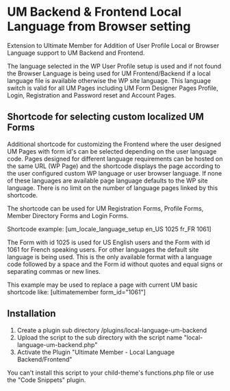 # UM Backend & Frontend Local Language from Browser setting
Extension to Ultimate Member for Addition of User Profile Local or Browser Language support to UM Backend and Frontend.

The language selected in the WP User Profile setup is used and if not found the Browser Language is being used for UM Frontend/Backend if a local language file is available otherwise the WP site language. This language switch is valid for all UM Pages including UM Form Designer Pages Profile, Login, Registration and Password reset and Account Pages.
## Shortcode for selecting custom localized UM Forms
Additional shortcode for customizing the Frontend where the user designed UM Pages with form id's can be selected depending on the user language code. Pages designed for different language requirements can be hosted on the same URL (WP Page) and the shortcode displays the page according to the user configured custom WP language or user browser language. If none of these languages are available page language defaults to the WP site language. There is no limit on the number of language pages linked by this shortcode.

The shortcode can be used for UM Registration Forms, Profile Forms, Member Directory Forms and Login Forms.

Shortcode example: [um_locale_language_setup en_US 1025 fr_FR 1061]

The Form with id 1025 is used for US English users and the Form with id 1061 for French speaking users. For other languages the default site language is being used. This is the only available format with a language code followed by a space and the Form id without quotes and equal signs or separating commas or new lines.

This example may be used to replace a page with current UM basic shortcode like: [ultimatemember form_id="1061"]

## Installation
1. Create a plugin sub directory  /plugins/local-language-um-backend 
2. Upload the script to the sub directory with the script name "local-language-um-backend.php"
3. Activate the Plugin "Ultimate Member - Local Language Backend/Frontend"

You can't install this script to your child-theme's functions.php file or use the "Code Snippets" plugin.

